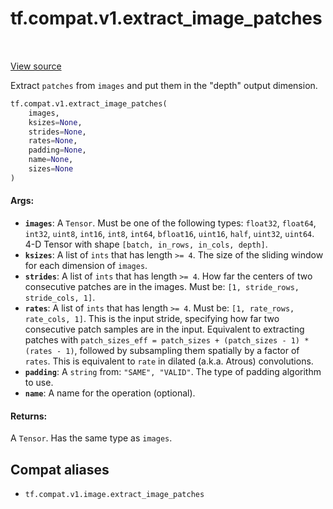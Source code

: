 <div itemscope itemtype="http://developers.google.com/ReferenceObject">
<meta itemprop="name" content="tf.compat.v1.extract_image_patches" />
<meta itemprop="path" content="Stable" />
</div>

# tf.compat.v1.extract_image_patches

<!-- Insert buttons and diff -->

<table class="tfo-notebook-buttons tfo-api" align="left">
</table>

<a target="_blank" href="/code/stable/tensorflow/python/ops/array_ops.py">View source</a>



Extract `patches` from `images` and put them in the "depth" output dimension.

``` python
tf.compat.v1.extract_image_patches(
    images,
    ksizes=None,
    strides=None,
    rates=None,
    padding=None,
    name=None,
    sizes=None
)
```



<!-- Placeholder for "Used in" -->


#### Args:


* <b>`images`</b>: A `Tensor`. Must be one of the following types: `float32`, `float64`, `int32`, `uint8`, `int16`, `int8`, `int64`, `bfloat16`, `uint16`, `half`, `uint32`, `uint64`.
  4-D Tensor with shape `[batch, in_rows, in_cols, depth]`.
* <b>`ksizes`</b>: A list of `ints` that has length `>= 4`.
  The size of the sliding window for each dimension of `images`.
* <b>`strides`</b>: A list of `ints` that has length `>= 4`.
  How far the centers of two consecutive patches are in
  the images. Must be: `[1, stride_rows, stride_cols, 1]`.
* <b>`rates`</b>: A list of `ints` that has length `>= 4`.
  Must be: `[1, rate_rows, rate_cols, 1]`. This is the
  input stride, specifying how far two consecutive patch samples are in the
  input. Equivalent to extracting patches with
  `patch_sizes_eff = patch_sizes + (patch_sizes - 1) * (rates - 1)`, followed by
  subsampling them spatially by a factor of `rates`. This is equivalent to
  `rate` in dilated (a.k.a. Atrous) convolutions.
* <b>`padding`</b>: A `string` from: `"SAME", "VALID"`.
  The type of padding algorithm to use.
* <b>`name`</b>: A name for the operation (optional).


#### Returns:

A `Tensor`. Has the same type as `images`.


## Compat aliases

* `tf.compat.v1.image.extract_image_patches`

